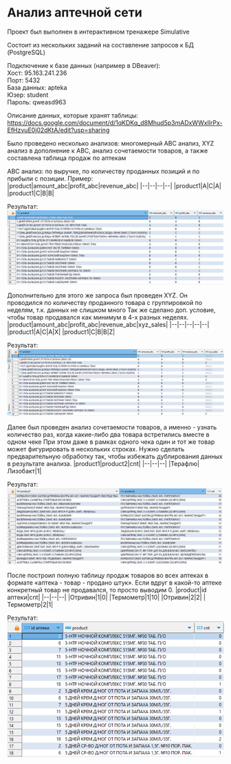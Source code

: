 # Анализ аптечной сети

Проект был выполнен в интерактивном тренажере Simulative

Состоит из нескольких заданий на составление запросов к БД (PostgreSQL) 

Подключение к базе данных (например в DBeaver):  
Хост: 95.163.241.236  
Порт: 5432  
База данных: apteka  
Юзер: student  
Пароль: qweasd963  

Описание данных, которые хранят таблицы:
https://docs.google.com/document/d/1qKDKq_d8Mhud5p3mADxWWxlIrPx-EfHzvuE0j02dKtA/edit?usp=sharing

Было проведено несколько анализов: многомерный ABC анализ, XYZ анализ в дополнение к ABC, анализ сочетаемости товаров, а также составлена таблица продаж по аптекам

ABC анализ: по выручке, по количеству проданных позиций и по прибыли с позиции.
Пример:
|product|amount_abc|profit_abc|revenue_abc|
|--|--|--|--|
|product1|A|C|A|
|product1|C|B|B|

Результат:
![таблица](images/ABC.png)


Дополнительно для этого же запроса был проведен XYZ. Он проводился по количеству проданного товара с группировкой по неделям, т.к. данных не слишком много
Так же сделано доп. условие, чтобы товар продавался как минимум в 4-х разных неделях. 
|product|amount_abc|profit_abc|revenue_abc|xyz_sales|
|--|--|--|--|--|
|product1|A|C|A|X|
|product1|C|B|B|Z|

Результат:
![таблица](images/ABC-XYZ.png)


Далее был проведен анализ сочетаемости товаров, а именно - узнать количество раз, когда какие-либо два товара встретились вместе в одном чеке
При этом даже в рамках одного чека один и тот же товар может фигурировать в нескольких строках. 
Нужно сделать предварительную обработку так, чтобы избежать дублирования данных в результате анализа.
|product1|product2|cnt|
|--|--|--|
|Терафлю|Лизобакт|1|

Результат:
![таблица](images/Goods_Combinability.png)


После построил полную таблицу продаж товаров во всех аптеках в формате «аптека - товар - продано штук». 
Если вдруг в какой-то аптеке конкретный товар не продавался, то просто выводим 0.
|product|id аптеки|cnt|
|--|--|--|
|Отривин|1|0|
|Термометр|1|10|
|Отривин|2|2|
|Термометр|2|1|

Результат:  
![таблица](images/Pharmacy_sales.png)
